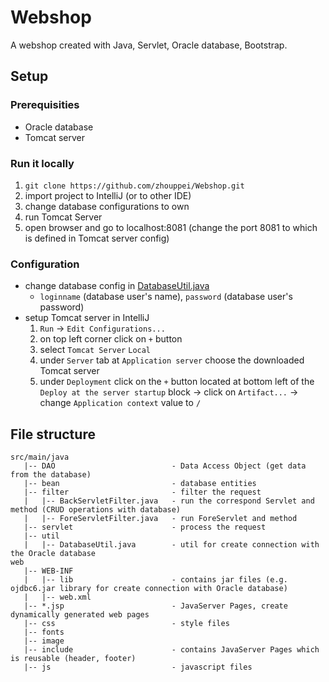 # Webshop

A webshop created with Java, Servlet, Oracle database, Bootstrap.

## Setup

### Prerequisities

- Oracle database
- Tomcat server

### Run it locally

1. `git clone https://github.com/zhouppei/Webshop.git`
2. import project to IntelliJ (or to other IDE)
3. change database configurations to own
4. run Tomcat Server
5. open browser and go to localhost:8081 (change the port 8081 to which is defined in Tomcat server config)

### Configuration

- change database config in [DatabaseUtil.java](./blob/main/src/main/java/util/DatabaseUtil.java)
    - `loginname` (database user's name), `password` (database user's password)
- setup Tomcat server in IntelliJ
    1. `Run` -> `Edit Configurations...`
    2. on top left corner click on `+` button
    3. select `Tomcat Server` `Local`
    4. under `Server` tab at `Application server` choose the downloaded Tomcat server
    5. under `Deployment` click on the `+` button located at bottom left of the `Deploy at the server startup` block -> click on `Artifact...` -> change `Application context` value to `/`



## File structure

```
src/main/java
   |-- DAO                          - Data Access Object (get data from the database)
   |-- bean                         - database entities
   |-- filter                       - filter the request
   |   |-- BackServletFilter.java   - run the correspond Servlet and method (CRUD operations with database)
   |   |-- ForeServletFilter.java   - run ForeServlet and method
   |-- servlet                      - process the request
   |-- util
   |   |-- DatabaseUtil.java        - util for create connection with the Oracle database
web
   |-- WEB-INF
   |   |-- lib                      - contains jar files (e.g. ojdbc6.jar library for create connection with Oracle database)
   |   |-- web.xml
   |-- *.jsp                        - JavaServer Pages, create dynamically generated web pages
   |-- css                          - style files
   |-- fonts	
   |-- image				
   |-- include                      - contains JavaServer Pages which is reusable (header, footer)
   |-- js                           - javascript files
```

